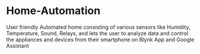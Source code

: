 # Home-Automation
User friendly Automated home consisting of various sensors like Humidity, Temperature, Sound, Relays, and lets the user to analyze data and control the appliances and devices from their smartphone on Blynk App and Google Assistant
